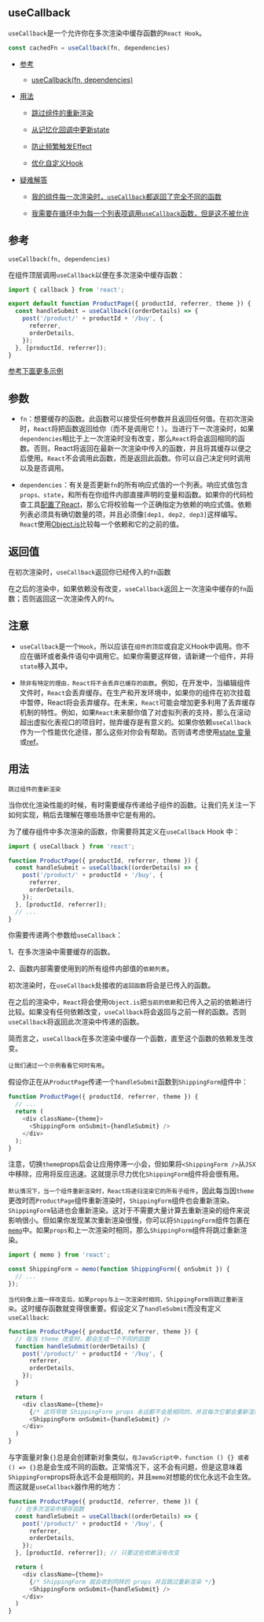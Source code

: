 ## useCallback

`useCallback`是一个允许你在多次渲染中缓存函数的`React Hook`。

```js
const cachedFn = useCallback(fn, dependencies)
```

- [参考](https://zh-hans.react.dev/reference/react/useCallback#reference)

  - [useCallback(fn, dependencies)](https://zh-hans.react.dev/reference/react/useCallback#usecallback)

- [用法](https://zh-hans.react.dev/reference/react/useCallback#usage)

  - [跳过组件的重新渲染](https://zh-hans.react.dev/reference/react/useCallback#skipping-re-rendering-of-components)

  - [从记忆化回调中更新state](https://zh-hans.react.dev/reference/react/useCallback#updating-state-from-a-memoized-callback)

  - [防止频繁触发Effect](https://zh-hans.react.dev/reference/react/useCallback#preventing-an-effect-from-firing-too-often)

  - [优化自定义Hook](https://zh-hans.react.dev/reference/react/useCallback#optimizing-a-custom-hook)

- [疑难解答](https://zh-hans.react.dev/reference/react/useCallback#every-time-my-component-renders-usecallback-returns-a-different-function)

  - [我的组件每一次渲染时，`useCallback`都返回了完全不同的函数](https://zh-hans.react.dev/reference/react/useCallback#every-time-my-component-renders-usecallback-returns-a-different-function)

  - [我需要在循环中为每一个列表项调用`useCallback`函数，但是这不被允许](https://zh-hans.react.dev/reference/react/useCallback#i-need-to-call-usememo-for-each-list-item-in-a-loop-but-its-not-allowed)

## 参考

`useCallback(fn, dependencies)`

在组件顶层调用`useCallback`以便在多次渲染中缓存函数：

```js
import { callback } from 'react';

export default function ProductPage({ productId, referrer, theme }) {
  const handleSubmit = useCallback((orderDetails) => {
    post('/product/' + productId + '/buy', {
      referrer,
      orderDetails,
    });
  }, [productId, referrer]);
}
```

[参考下面更多示例](https://zh-hans.react.dev/reference/react/useCallback#usage)

## 参数

- `fn`：想要缓存的函数。此函数可以接受任何参数并且返回任何值。在初次渲染时，`React`将把函数返回给你（而不是调用它！）。当进行下一次渲染时，如果`dependencies`相比于上一次渲染时没有改变，那么`React`将会返回相同的函数。否则，React将返回在最新一次渲染中传入的函数，并且将其缓存以便之后使用。`React`不会调用此函数，而是返回此函数。你可以自己决定何时调用以及是否调用。

- `dependencies`：有关是否更新`fn`的所有响应式值的一个列表。响应式值包含`props、state`，和所有在你组件内部直接声明的变量和函数。如果你的代码检查工具[配置了React](https://zh-hans.react.dev/learn/editor-setup#linting)，那么它将校验每一个正确指定为依赖的响应式值。依赖列表必须具有确切数量的项，并且必须像`[dep1, dep2, dep3]`这样编写。`React`使用[Object.is](https://developer.mozilla.org/zh-CN/docs/Web/JavaScript/Reference/Global_Objects/Object/is)比较每一个依赖和它的之前的值。


## 返回值

在初次渲染时，`useCallback`返回你已经传入的`fn`函数

在之后的渲染中，如果依赖没有改变，`useCallback`返回上一次渲染中缓存的`fn`函数；否则返回这一次渲染传入的`fn`。

## 注意

- `useCallback`是一个`Hook`，所以应该在`组件的顶层`或自定义Hook中调用。你不应在循环或者条件语句中调用它。如果你需要这样做，请新建一个组件，并将`state`移入其中。

- `除非有特定的理由，React将不会丢弃已缓存的函数`。例如，在开发中，当编辑组件文件时，`React`会丢弃缓存。在生产和开发环境中，如果你的组件在初次挂载中暂停，React将会丢弃缓存。在未来，`React`可能会增加更多利用了丢弃缓存机制的特性。例如，如果`React`未来额你值了对虚拟列表的支持，那么在滚动超出虚拟化表视口的项目时，抛弃缓存是有意义的。如果你依赖`useCallback`作为一个性能优化途径，那么这些对你会有帮助。否则请考虑使用[state 变量](https://zh-hans.react.dev/reference/react/useState#im-trying-to-set-state-to-a-function-but-it-gets-called-instead)或[ref](https://zh-hans.react.dev/reference/react/useRef#avoiding-recreating-the-ref-contents)。

## 用法

`跳过组件的重新渲染`

当你优化渲染性能的时候，有时需要缓存传递给子组件的函数。让我们先关注一下如何实现，稍后去理解在哪些场景中它是有用的。

为了缓存组件中多次渲染的函数，你需要将其定义在`useCallback` Hook 中：

```js
import { useCallback } from 'react';

function ProductPage({ productId, referrer, theme }) {
  const handleSubmit = useCallback((orderDetails) => {
    post('/product/' + productId + '/buy', {
      referrer,
      orderDetails,
    });
  }, [productId, referrer]);
  // ...
}
```

你需要传递两个参数给`useCallback`：

1、在多次渲染中需要缓存的函数。

2、函数内部需要使用到的所有组件内部值的`依赖列表`。

初次渲染时，在`useCallback`处接收的`返回函数`将会是已传入的函数。

在之后的渲染中，`React`将会使用`Object.is`把`当前的依赖`和已传入之前的依赖进行比较。如果没有任何依赖改变，`useCallback`将会返回与之前一样的函数。否则`useCallback`将返回此次渲染中传递的函数。

简而言之，`useCallback`在多次渲染中缓存一个函数，直至这个函数的依赖发生改变。

`让我们通过一个示例看看它何时有用`。

假设你正在从`ProductPage`传递一个`handleSubmit`函数到`ShippingForm`组件中：

```js
function ProductPage({ productId, referrer, theme }) {
  // ...
  return (
    <div className={theme}>
      <ShippingForm onSubmit={handleSubmit} />
    </div>
  );
}
```

注意，切换`theme`props后会让应用停滞一小会，但如果将`<ShippingForm />`从`JSX`中移除，应用将反应迅速。这就提示尽力优化`ShippingForm`组件将会很有用。

`默认情况下，当一个组件重新渲染时，React将递归渲染它的所有子组件`，因此每当因`theme`更改时而`ProductPage`组件重新渲染时，`ShippingForm`组件也会重新渲染。`ShippingForm`钻进也会重新渲染。这对于不需要大量计算去重新渲染的组件来说影响很小。但如果你发现某次重新渲染很慢，你可以将`ShippingForm`组件包裹在[`memo`](https://zh-hans.react.dev/reference/react/memo)中。如果`props`和上一次渲染时相同，那么`ShippingForm`组件将跳过重新渲染。

```js
import { memo } from 'react';

const ShippingForm = memo(function ShippingForm({ onSubmit }) {
  // ...
});
```
`当代码像上面一样改变后，如果props与上一次渲染时相同，ShippingForm将跳过重新渲染`。这时缓存函数就变得很重要。假设定义了`handleSubmit`而没有定义`useCallback`:

```js
function ProductPage({ productId, referrer, theme }) {
  // 每当 theme 改变时，都会生成一个不同的函数
  function handleSubmit(orderDetails) {
    post('/product/' + productId + '/buy', {
      referrer,
      orderDetails,
    });
  }

  return (
    <div className={theme}>
      {/* 这将导致 ShippingForm props 永远都不会是相同的，并且每次它都会重新渲染 */}
      <ShippingForm onSubmit={handleSubmit} />
    </div>
  )
}
```

与字面量对象`{}`总是会创建新对象类似，`在JavaScript中，function () {} 或者 () => {}`总是会生成不同的函数。正常情况下，这不会有问题，但是这意味着`ShippingForm`props将永远不会是相同的，并且`memo`对想能的优化永远不会生效。而这就是`useCallback`器作用的地方：

```js
function ProductPage({ productId, referrer, theme }) {
  // 在多次渲染中缓存函数
  const handleSubmit = useCallback((orderDetails) => {
    post('/product/' + productId + '/buy', {
      referrer,
      orderDetails,
    });
  }, [productId, referrer]); // 只要这些依赖没有改变

  return (
    <div className={theme}>
      {/* ShippingForm 就会收到同样的 props 并且跳过重新渲染 */}
      <ShippingForm onSubmit={handleSubmit} />
    </div>
  )
}
```

